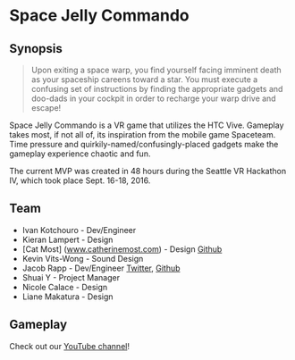 # Space Jelly Commando

## Synopsis

> Upon exiting a space warp, you find yourself facing imminent death as your spaceship careens toward a star. You must execute a confusing set of instructions by finding the appropriate gadgets and doo-dads in your cockpit in order to recharge your warp drive and escape!

Space Jelly Commando is a VR game that utilizes the HTC Vive. Gameplay takes most, if not all of, its inspiration from the mobile game Spaceteam. Time pressure and quirkily-named/confusingly-placed gadgets make the gameplay experience chaotic and fun.

The current MVP was created in 48 hours during the Seattle VR Hackathon IV, which took place Sept. 16-18, 2016.

## Team

* Ivan Kotchouro - Dev/Engineer
* Kieran Lampert - Design
* [Cat Most] (www.catherinemost.com) - Design [Github](www.github.com/CatMost) 
* Kevin Vits-Wong - Sound Design
* Jacob Rapp - Dev/Engineer [Twitter](www.twitter.com/JakeRapp20x6), [Github](www.github.com/J-Rapp)
* Shuai Y - Project Manager
* Nicole Calace - Design
* Liane Makatura - Design

## Gameplay

Check out our [YouTube channel](https://www.youtube.com/channel/UCmfyyxCnAc1Ve-LCpo-LTmA)!


